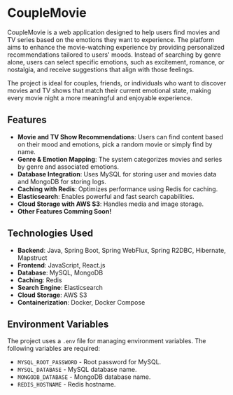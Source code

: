 # CoupleMovie

CoupleMovie is a web application designed to help users find movies and TV series based on the emotions they want to experience. The platform aims to enhance the movie-watching experience by providing personalized recommendations tailored to users' moods. Instead of searching by genre alone, users can select specific emotions, such as excitement, romance, or nostalgia, and receive suggestions that align with those feelings.

The project is ideal for couples, friends, or individuals who want to discover movies and TV shows that match their current emotional state, making every movie night a more meaningful and enjoyable experience. 
## Features

- **Movie and TV Show Recommendations**: Users can find content based on their mood and emotions, pick a random movie or simply find by name.
- **Genre & Emotion Mapping**: The system categorizes movies and series by genre and associated emotions.
- **Database Integration**: Uses MySQL for storing user and movies data and MongoDB for storing logs.
- **Caching with Redis**: Optimizes performance using Redis for caching.
- **Elasticsearch**: Enables powerful and fast search capabilities.
- **Cloud Storage with AWS S3**: Handles media and image storage.
- **Other Features Comming Soon!**


## Technologies Used

- **Backend**: Java, Spring Boot, Spring WebFlux, Spring R2DBC, Hibernate, Mapstruct
- **Frontend**: JavaScript, React.js
- **Database**: MySQL, MongoDB
- **Caching**: Redis
- **Search Engine**: Elasticsearch
- **Cloud Storage**: AWS S3
- **Containerization**: Docker, Docker Compose

## Environment Variables

The project uses a `.env` file for managing environment variables. The following variables are required:

- `MYSQL_ROOT_PASSWORD` - Root password for MySQL.
- `MYSQL_DATABASE` - MySQL database name.
- `MONGODB_DATABASE` - MongoDB database name.
- `REDIS_HOSTNAME` - Redis hostname.
